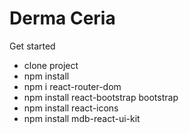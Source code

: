 # Derma Ceria

Get started 
- clone project
- npm install
- npm i react-router-dom
- npm install react-bootstrap bootstrap
- npm install react-icons
- npm install mdb-react-ui-kit
